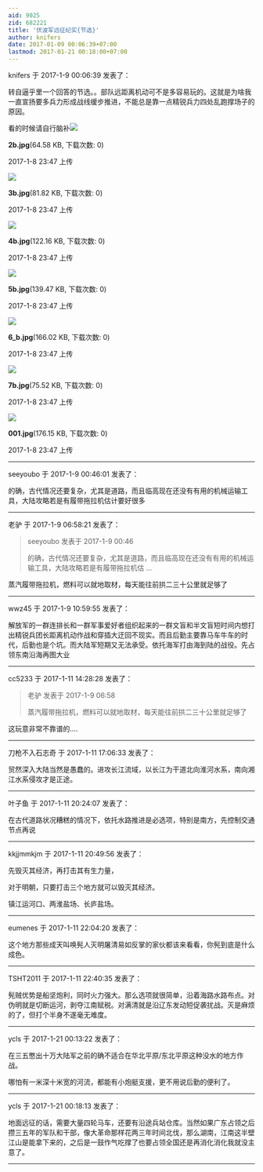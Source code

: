 ```yaml
---
aid: 9025
zid: 682221
title: '伏波军远征纪实{节选}'
author: knifers
date: 2017-01-09 00:06:39+07:00
lastmod: 2017-01-21 00:18:00+07:00
---
```


knifers 于 2017-1-9 00:06:39 发表了：

转自逼乎里一个回答的节选。。部队远距离机动可不是多容易玩的。这就是为啥我一直宣扬要多兵力形成战线缓步推进，不能总是靠一点精锐兵力四处乱跑撑场子的原因。

看的时候请自行脑补![](https://mirrors.tuna.tsinghua.edu.cn/osdn/lgqm/72877/234728khd6nznjnrrl5wm0.jpg)



**2b.jpg**(64.58 KB, 下载次数: 0)



2017-1-8 23:47 上传



![](https://mirrors.tuna.tsinghua.edu.cn/osdn/lgqm/72877/234729dfvfvllf8tvtu8n4.jpg)



**3b.jpg**(81.82 KB, 下载次数: 0)



2017-1-8 23:47 上传



![](https://mirrors.tuna.tsinghua.edu.cn/osdn/lgqm/72877/234730ikuko0dy6vmnkdok.jpg)



**4b.jpg**(122.16 KB, 下载次数: 0)



2017-1-8 23:47 上传



![](https://mirrors.tuna.tsinghua.edu.cn/osdn/lgqm/72877/234732dx7xyhygwlyms2yl.jpg)



**5b.jpg**(139.47 KB, 下载次数: 0)



2017-1-8 23:47 上传



![](https://mirrors.tuna.tsinghua.edu.cn/osdn/lgqm/72877/234734mztr99k24l8xyt4z.jpg)



**6\_b.jpg**(166.02 KB, 下载次数: 0)



2017-1-8 23:47 上传



![](https://mirrors.tuna.tsinghua.edu.cn/osdn/lgqm/72877/234735ide1ioht4ed2e33l.jpg)



**7b.jpg**(75.52 KB, 下载次数: 0)



2017-1-8 23:47 上传



![](https://mirrors.tuna.tsinghua.edu.cn/osdn/lgqm/72877/234724uk3g1pbpvbain2pd.jpg)



**001.jpg**(176.15 KB, 下载次数: 0)



2017-1-8 23:47 上传

---------

seeyoubo 于 2017-1-9 00:46:01 发表了：

的确，古代情况还要复杂，尤其是道路，而且临高现在还没有有用的机械运输工具，大陆攻略若是有履带拖拉机估计要好很多

---------

老驴 于 2017-1-9 06:58:21 发表了：

> seeyoubo 发表于 2017-1-9 00:46
> 
> 的确，古代情况还要复杂，尤其是道路，而且临高现在还没有有用的机械运输工具，大陆攻略若是有履带拖拉机估 ...



蒸汽履带拖拉机，燃料可以就地取材，每天能往前拱二三十公里就足够了

---------

wwz45 于 2017-1-9 10:59:55 发表了：

解放军的一群连排长和一群军事爱好者组织起来的一群文盲和半文盲短时间内想打出精锐兵团长距离机动作战和穿插大迂回不现实。而且后勤主要靠马车牛车的时代，后勤也是个坑。而大陆军短期又无法承受。依托海军打由海到陆的战役。先占领东南沿海再图大业

---------

cc5233 于 2017-1-11 14:28:28 发表了：

> 老驴 发表于 2017-1-9 06:58
> 
> 蒸汽履带拖拉机，燃料可以就地取材，每天能往前拱二三十公里就足够了



这玩意非常不靠谱的....

---------

刀枪不入石志奇 于 2017-1-11 17:06:33 发表了：

贸然深入大陆当然是愚蠢的。进攻长江流域，以长江为干道北向淮河水系，南向湘江水系侵攻才是正途。

---------

叶子鱼 于 2017-1-11 20:24:07 发表了：

在古代道路状况糟糕的情况下，依托水路推进是必选项，特别是南方，先控制交通节点再说

---------

kkjjmmkjm 于 2017-1-11 20:49:56 发表了：

先毁灭其经济，再打击其有生力量，

对于明朝，只要打击三个地方就可以毁灭其经济。

镇江运河口、两淮盐场、长庐盐场。

---------

eumenes 于 2017-1-11 22:04:20 发表了：

这个地方那些成天叫唤髡人灭明屠清易如反掌的家伙都该来看看，你髡到底是什么成色。

---------

TSHT2011 于 2017-1-11 22:40:35 发表了：

髡贼优势是船坚炮利，同时火力强大。那么选项就很简单，沿着海路水路布点。对伪明就是切断运河，剥夺江南赋税。对满清就是沿辽东发动短促袭扰战。灭是麻烦的了，但打个半身不遂毫无难度。

---------

ycls 于 2017-1-21 00:13:22 发表了：

在三五憋出十万大陆军之前的确不适合在华北平原/东北平原这种没水的地方作战。

哪怕有一米深十米宽的河流，都能有小炮艇支援，更不用说后勤的便利了。

---------

ycls 于 2017-1-21 00:18:13 发表了：

地面远征的话，需要大量四轮马车，还要有沿途兵站仓库。当然如果广东占领之后攒三五年的军队和干部，像大革命那样花两三年时间北伐，那么湖南，江南这半壁江山是能拿下来的，之后是一鼓作气吃撑了也要占领全国还是再消化消化我就没主意了。

---------


